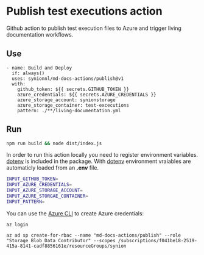 # Publish test executions action

Github action to publish test execution files to Azure and trigger living documentation workflows.

## Use

```
- name: Build and Deploy
  if: always()
  uses: synionnl/md-docs-actions/publish@v1
  with:
    github_token: ${{ secrets.GITHUB_TOKEN }}
    azure_credentials: ${{ secrets.AZURE_CREDENTIALS }}
    azure_storage_account: synionstorage
    azure_storage_container: test-excecutions
    pattern: ./**/living-documentation.yml
```

## Run

```bash
npm run build && node dist/index.js
```

In order to run this action locally you need to register environment variables. [dotenv](https://www.npmjs.com/package/dotenv) is included in the package. With [dotenv](https://www.npmjs.com/package/dotenv) environment vraiables are automaticly loaded from an **.env** file.

```bash
INPUT_GITHUB_TOKEN=
INPUT_AZURE_CREDENTIALS=
INPUT_AZURE_STORAGE_ACCOUNT=
INPUT_AZURE_STORGAE_CONTAINER=
INPUT_PATTERN=
```

You can use the [Azure CLI](https://github.com/Azure/login#configure-deployment-credentials) to create Azure credentials:

```
az login

az ad sp create-for-rbac --name "md-docs-actions/publish" --role "Storage Blob Data Contributor" --scopes /subscriptions/f041be18-2519-415a-8141-cadf8856161e/resourceGroups/synion
```


